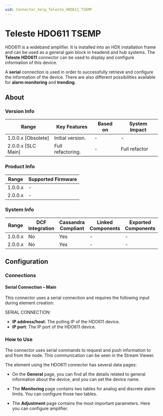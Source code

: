 ```yaml
---
uid: Connector_help_Teleste_HDO611_TSEMP
---
```


# Teleste HDO611 TSEMP

HDO611 is a wideband amplifier. It is installed into an HDX installation frame and can be used as a general gain block in headend and hub systems. The **Teleste HDO611** connector can be used to display and configure information of this device.

A **serial** connection is used in order to successfully retrieve and configure the information of the device. There are also different possibilities available for **alarm monitoring** and **trending**.

## About

### Version Info

| Range              | Key Features      | Based on | System Impact |
|--------------------|-------------------|----------|---------------|
| 1.0.0.x [Obsolete] | Initial version.  | -        | -             |
| 2.0.0.x [SLC Main] | Full refactoring. | -        | Full refactor |

### Product Info

| Range   | Supported Firmware |
|---------|--------------------|
| 1.0.0.x | -                  |
| 2.0.0.x | -                  |

### System Info

| Range   | DCF Integration | Cassandra Compliant | Linked Components | Exported Components |
|---------|-----------------|---------------------|-------------------|---------------------|
| 1.0.0.x | No              | Yes                 | -                 | -                   |
| 2.0.0.x | No              | Yes                 | -                 | -                   |

## Configuration

### Connections

#### Serial Connection – Main

This connector uses a serial connection and requires the following input during element creation:

SERIAL CONNECTION:

- **IP address/host**: The polling IP of the HDO611 device.
- **IP port**: The IP port of the HDO611 device.

### How to Use

The connector uses serial commands to request and push information to and from the node. This communication can be seen in the Stream Viewer.

The element using the HDO611 connector has several data pages:

- On the **General** page, you can find all the details related to general information about the device, and you can set the device name.

- The **Monitoring** page contains two tables for analog and discrete alarm limits. You can configure those two tables.

- The **Adjustment** page contains the most important parameters. Here you can configure amplifier.
